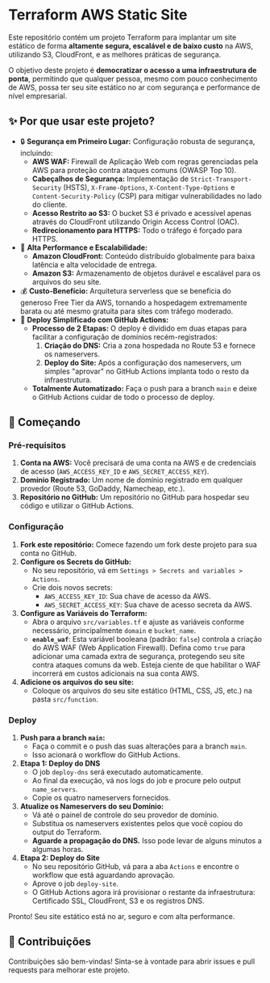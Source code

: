 # Terraform AWS Static Site

Este repositório contém um projeto Terraform para implantar um site estático de forma **altamente segura, escalável e de baixo custo** na AWS, utilizando S3, CloudFront, e as melhores práticas de segurança.

O objetivo deste projeto é **democratizar o acesso a uma infraestrutura de ponta**, permitindo que qualquer pessoa, mesmo com pouco conhecimento de AWS, possa ter seu site estático no ar com segurança e performance de nível empresarial.

## ✨ Por que usar este projeto?

*   🔒 **Segurança em Primeiro Lugar:** Configuração robusta de segurança, incluindo:
    *   **AWS WAF:** Firewall de Aplicação Web com regras gerenciadas pela AWS para proteção contra ataques comuns (OWASP Top 10).
    *   **Cabeçalhos de Segurança:** Implementação de `Strict-Transport-Security` (HSTS), `X-Frame-Options`, `X-Content-Type-Options` e `Content-Security-Policy` (CSP) para mitigar vulnerabilidades no lado do cliente.
    *   **Acesso Restrito ao S3:** O bucket S3 é privado e acessível apenas através do CloudFront utilizando Origin Access Control (OAC).
    *   **Redirecionamento para HTTPS:** Todo o tráfego é forçado para HTTPS.
*   🚀 **Alta Performance e Escalabilidade:**
    *   **Amazon CloudFront:** Conteúdo distribuído globalmente para baixa latência e alta velocidade de entrega.
    *   **Amazon S3:** Armazenamento de objetos durável e escalável para os arquivos do seu site.
*   💰 **Custo-Benefício:** Arquitetura serverless que se beneficia do generoso Free Tier da AWS, tornando a hospedagem extremamente barata ou até mesmo gratuita para sites com tráfego moderado.
*   🔄 **Deploy Simplificado com GitHub Actions:**
    *   **Processo de 2 Etapas:** O deploy é dividido em duas etapas para facilitar a configuração de domínios recém-registrados:
        1.  **Criação do DNS:** Cria a zona hospedada no Route 53 e fornece os nameservers.
        2.  **Deploy do Site:** Após a configuração dos nameservers, um simples "aprovar" no GitHub Actions implanta todo o resto da infraestrutura.
    *   **Totalmente Automatizado:** Faça o push para a branch `main` e deixe o GitHub Actions cuidar de todo o processo de deploy.

## 🚀 Começando

### Pré-requisitos

1.  **Conta na AWS:** Você precisará de uma conta na AWS e de credenciais de acesso (`AWS_ACCESS_KEY_ID` e `AWS_SECRET_ACCESS_KEY`).
2.  **Domínio Registrado:** Um nome de domínio registrado em qualquer provedor (Route 53, GoDaddy, Namecheap, etc.).
3.  **Repositório no GitHub:** Um repositório no GitHub para hospedar seu código e utilizar o GitHub Actions.

### Configuração

1.  **Fork este repositório:** Comece fazendo um fork deste projeto para sua conta no GitHub.
2.  **Configure os Secrets do GitHub:**
    *   No seu repositório, vá em `Settings > Secrets and variables > Actions`.
    *   Crie dois novos secrets:
        *   `AWS_ACCESS_KEY_ID`: Sua chave de acesso da AWS.
        *   `AWS_SECRET_ACCESS_KEY`: Sua chave de acesso secreta da AWS.
3.  **Configure as Variáveis do Terraform:**
    *   Abra o arquivo `src/variables.tf` e ajuste as variáveis conforme necessário, principalmente `domain` e `bucket_name`.
    *   **`enable_waf`**: Esta variável booleana (padrão: `false`) controla a criação do AWS WAF (Web Application Firewall). Defina como `true` para adicionar uma camada extra de segurança, protegendo seu site contra ataques comuns da web. Esteja ciente de que habilitar o WAF incorrerá em custos adicionais na sua conta AWS.
4.  **Adicione os arquivos do seu site:**
    *   Coloque os arquivos do seu site estático (HTML, CSS, JS, etc.) na pasta `src/function`.

### Deploy

1.  **Push para a branch `main`:**
    *   Faça o commit e o push das suas alterações para a branch `main`.
    *   Isso acionará o workflow do GitHub Actions.
2.  **Etapa 1: Deploy do DNS**
    *   O job `deploy-dns` será executado automaticamente.
    *   Ao final da execução, vá nos logs do job e procure pelo output `name_servers`.
    *   Copie os quatro nameservers fornecidos.
3.  **Atualize os Nameservers do seu Domínio:**
    *   Vá até o painel de controle do seu provedor de domínio.
    *   Substitua os nameservers existentes pelos que você copiou do output do Terraform.
    *   **Aguarde a propagação do DNS.** Isso pode levar de alguns minutos a algumas horas.
4.  **Etapa 2: Deploy do Site**
    *   No seu repositório GitHub, vá para a aba `Actions` e encontre o workflow que está aguardando aprovação.
    *   Aprove o job `deploy-site`.
    *   O GitHub Actions agora irá provisionar o restante da infraestrutura: Certificado SSL, CloudFront, S3 e os registros DNS.

Pronto! Seu site estático está no ar, seguro e com alta performance.

## 🤝 Contribuições

Contribuições são bem-vindas! Sinta-se à vontade para abrir issues e pull requests para melhorar este projeto.

